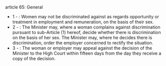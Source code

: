 article 65: General

<ul>
			<li>1 - : Women may not be discriminated against as regards opportunity or treatment in employment and remuneration, on the basis of their sex.<ul>
			</ul></li>			<li>2 - : The Minister may, where a woman complains against discrimination pursuant to sub-Article (1) hereof, decide whether there is discrimination on the basis of her sex. The Minister may, where he decides there is discrimination, order the employer concerned to rectify the situation.<ul>
			</ul></li>			<li>3 - : The woman or employer may appeal against the decision of the Minister to the High Court within fifteen days from the day they receive a copy of the decision.<ul>
			</ul></li></ul>